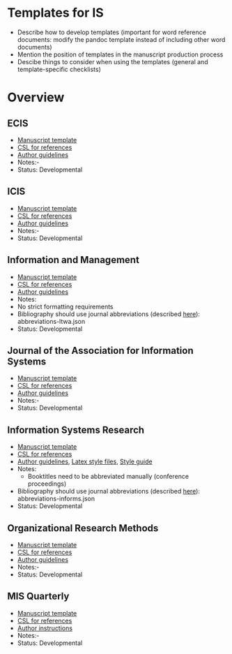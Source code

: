 # Templates for IS

-   Describe how to develop templates (important for word reference documents: modify the pandoc template instead of including other word documents)
-   Mention the position of templates in the manuscript production process
-   Descibe things to consider when using the templates (general and template-specific checklists)

# Overview

## ECIS

-   [Manuscript template](todo)
-   [CSL for references](...)
-   [Author guidelines](...)
-   Notes:-
-   Status: Developmental

## ICIS

-   [Manuscript template](todo)
-   [CSL for references](...)        
-   [Author guidelines](...)
-   Notes:-
-   Status: Developmental

## Information and Management

-   [Manuscript template](APA-7.docx)
-   [CSL for references](styles/elsevier-with-titles.csl)        
-   [Author guidelines](https://www.elsevier.com/journals/information-and-management/0378-7206/guide-for-authors)
-   Notes:
  - No strict formatting requirements
  - Bibliography should use journal abbreviations (described [here](bibliography-journal-abbreviations.md)): abbreviations-ltwa.json
-   Status: Developmental

## Journal of the Association for Information Systems

-   [Manuscript template](APA-7.docx)
-   [CSL for references](...)
-   [Author guidelines](https://aisel.aisnet.org/jais/authorinfo.html)
-   Notes:-
-   Status: Developmental

## Information Systems Research

-   [Manuscript template](ISR.docx)
-   [CSL for references](styles/institute-for-operations-research-and-the-management-sciences.csl)
-   [Author guidelines](https://pubsonline.informs.org/page/isre/submission-guidelines), [Latex style files](https://pubsonline.informs.org/authorportal/latex-style-files), [Style guide](https://pubsonline.informs.org/pb-assets/INFORMS_style_guide-1.6-1574695301483.pdf)
-   Notes:
    - Booktitles need to be abbreviated manually (conference proceedings)
-   Bibliography should use journal abbreviations (described [here](bibliography-journal-abbreviations.md)): abbreviations-informs.json
-   Status: Developmental

## Organizational Research Methods

-   [Manuscript template](APA-7.docx)
-   [CSL for references](styles/apa-6th-edition.csl)
-   [Author guidelines](https://journals.sagepub.com/author-instructions/ORM)
-   Notes:-
-   Status: Developmental

## MIS Quarterly

-   [Manuscript template](MISQ.docx)
-   [CSL for references](styles/mis-quarterly.csl)
-   [Author instructions](https://misq.org/instructions/)
-   Notes:-
-   Status: Developmental
